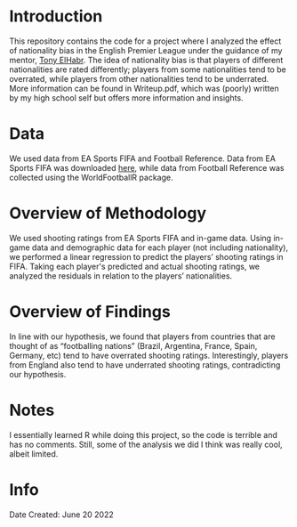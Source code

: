 # Introduction

This repository contains the code for a project where I analyzed the effect of nationality bias in the English Premier League under the guidance of my mentor, [Tony ElHabr](https://github.com/tonyelhabr). The idea of nationality bias is that players of different nationalities are rated differently; players from some nationalities tend to be overrated, while players from other nationalities tend to be underrated. More information can be found in Writeup.pdf, which was (poorly) written by my high school self but offers more information and insights. 


# Data

We used data from EA Sports FIFA and Football Reference. Data from EA Sports FIFA was downloaded [here](https://www.kaggle.com/datasets/joebeachcapital/fifa-players), while data from Football Reference was collected using the WorldFootballR package. 


# Overview of Methodology

We used shooting ratings from EA Sports FIFA and in-game data. Using in-game data and demographic data for each player (not including nationality), we performed a linear regression to predict the players’ shooting ratings in FIFA. Taking each player's predicted and actual shooting ratings, we analyzed the residuals in relation to the players’ nationalities. 


# Overview of Findings

In line with our hypothesis, we found that players from countries that are thought of as “footballing nations” (Brazil, Argentina, France, Spain, Germany, etc) tend to have overrated shooting ratings. Interestingly, players from England also tend to have underrated shooting ratings, contradicting our hypothesis. 


# Notes

I essentially learned R while doing this project, so the code is terrible and has no comments. Still, some of the analysis we did I think was really cool, albeit limited. 


# Info

Date Created: June 20 2022

